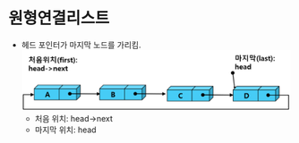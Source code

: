 <h1>원형연결리스트</h1>

- 헤드 포인터가 마지막 노드를 가리킴.
  <img src='./원형연결리스트.png'>
  - 처음 위치: head->next
  - 마지막 위치: head
